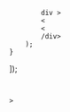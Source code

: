 ---
---


```




        div >
        <
        <
        /div>
    );
}
```




]);
```


>







